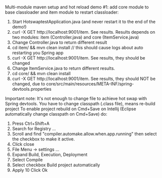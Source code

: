 Multi-module maven setup and hot reload demo #1: add core module to base classloader and item module to restart classloader:
1. Start HotswaptestApplication.java (and never restart it to the end of the demo!)
2. curl -X GET http://localhost:9001/item. See results. Results depends on two modules: item (Controller.java) and core (ItemService.java)
3. Change Controller.java to return different result
4. cd item/ && mvn clean install  // this should cause logs about auto restarting you Spring app
5. curl -X GET http://localhost:9001/item. See results, they should be changed
6. Change ItemService.java to return different results.
7. cd core/ && mvn clean install
8. curl -X GET http://localhost:9001/item. See results, they should NOT be changed, due to core/src/main/resources/META-INF/spring-devtools.properties

Important note:
It's not enough to change file to achieve hot swap with Spring devtools. You have to change classpath (.class file), means re-build project
To enable  project rebuild on Cmd+Save on Intellij (Eclipse automatically change classpath on Cmd+Save) do:
1. Press Ctrl+Shift+A
2. Search for Registry ...
3. Scroll and find "compiler.automake.allow.when.app.running" then select the checkbox to make it active.
4. Click close
5. File Menu -> settings ...
6. Expand Build, Execution, Deployment
7. Select Compile
8. Select checkbox Build project automatically
9. Apply
10 Click Ok